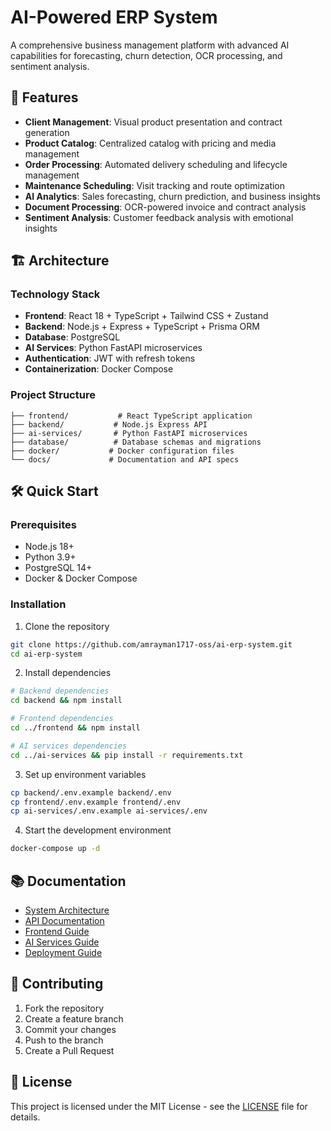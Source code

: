 # AI-Powered ERP System

A comprehensive business management platform with advanced AI capabilities for forecasting, churn detection, OCR processing, and sentiment analysis.

## 🚀 Features

- **Client Management**: Visual product presentation and contract generation
- **Product Catalog**: Centralized catalog with pricing and media management
- **Order Processing**: Automated delivery scheduling and lifecycle management
- **Maintenance Scheduling**: Visit tracking and route optimization
- **AI Analytics**: Sales forecasting, churn prediction, and business insights
- **Document Processing**: OCR-powered invoice and contract analysis
- **Sentiment Analysis**: Customer feedback analysis with emotional insights

## 🏗️ Architecture

### Technology Stack
- **Frontend**: React 18 + TypeScript + Tailwind CSS + Zustand
- **Backend**: Node.js + Express + TypeScript + Prisma ORM
- **Database**: PostgreSQL
- **AI Services**: Python FastAPI microservices
- **Authentication**: JWT with refresh tokens
- **Containerization**: Docker Compose

### Project Structure
```
├── frontend/           # React TypeScript application
├── backend/           # Node.js Express API
├── ai-services/       # Python FastAPI microservices
├── database/          # Database schemas and migrations
├── docker/           # Docker configuration files
└── docs/             # Documentation and API specs
```

## 🛠️ Quick Start

### Prerequisites
- Node.js 18+
- Python 3.9+
- PostgreSQL 14+
- Docker & Docker Compose

### Installation

1. Clone the repository
```bash
git clone https://github.com/amrayman1717-oss/ai-erp-system.git
cd ai-erp-system
```

2. Install dependencies
```bash
# Backend dependencies
cd backend && npm install

# Frontend dependencies
cd ../frontend && npm install

# AI services dependencies
cd ../ai-services && pip install -r requirements.txt
```

3. Set up environment variables
```bash
cp backend/.env.example backend/.env
cp frontend/.env.example frontend/.env
cp ai-services/.env.example ai-services/.env
```

4. Start the development environment
```bash
docker-compose up -d
```

## 📚 Documentation

- [System Architecture](./docs/architecture.md)
- [API Documentation](./docs/api.md)
- [Frontend Guide](./docs/frontend.md)
- [AI Services Guide](./docs/ai-services.md)
- [Deployment Guide](./docs/deployment.md)

## 🤝 Contributing

1. Fork the repository
2. Create a feature branch
3. Commit your changes
4. Push to the branch
5. Create a Pull Request

## 📄 License

This project is licensed under the MIT License - see the [LICENSE](LICENSE) file for details.
